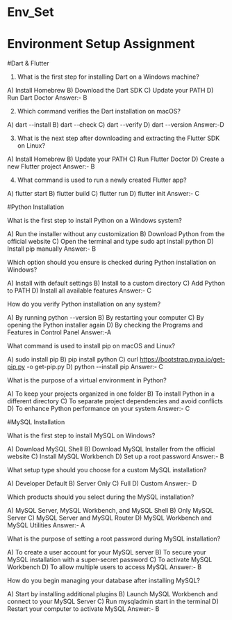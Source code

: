 # Env_Set

# Environment Setup Assignment

#Dart & Flutter

1. What is the first step for installing Dart on a Windows machine?

A) Install Homebrew
B) Download the Dart SDK
C) Update your PATH
D) Run Dart Doctor
Answer:- B

2. Which command verifies the Dart installation on macOS?

A) dart --install
B) dart --check
C) dart --verify
D) dart --version
Answer:-D

3. What is the next step after downloading and extracting the Flutter SDK on Linux?

A) Install Homebrew
B) Update your PATH
C) Run Flutter Doctor
D) Create a new Flutter project
Answer:- B

4. What command is used to run a newly created Flutter app?

A) flutter start
B) flutter build
C) flutter run
D) flutter init
Answer:- C

#Python Installation

What is the first step to install Python on a Windows system?

A) Run the installer without any customization
B) Download Python from the official website
C) Open the terminal and type sudo apt install python
D) Install pip manually
Answer:- B

Which option should you ensure is checked during Python installation on Windows?

A) Install with default settings
B) Install to a custom directory
C) Add Python to PATH
D) Install all available features
Answer:- C

How do you verify Python installation on any system?

A) By running python --version
B) By restarting your computer
C) By opening the Python installer again
D) By checking the Programs and Features in Control Panel
Answer:-A

What command is used to install pip on macOS and Linux?

A) sudo install pip
B) pip install python
C) curl https://bootstrap.pypa.io/get-pip.py -o get-pip.py
D) python --install pip
Answer:- C

What is the purpose of a virtual environment in Python?

A) To keep your projects organized in one folder
B) To install Python in a different directory
C) To separate project dependencies and avoid conflicts
D) To enhance Python performance on your system
Answer:- C

#MySQL Installation

What is the first step to install MySQL on Windows?

A) Download MySQL Shell
B) Download MySQL Installer from the official website
C) Install MySQL Workbench
D) Set up a root password
Answer:- B

What setup type should you choose for a custom MySQL installation?

A) Developer Default
B) Server Only
C) Full
D) Custom
Answer:- D

Which products should you select during the MySQL installation?

A) MySQL Server, MySQL Workbench, and MySQL Shell
B) Only MySQL Server
C) MySQL Server and MySQL Router
D) MySQL Workbench and MySQL Utilities
Answer:- A

What is the purpose of setting a root password during MySQL installation?

A) To create a user account for your MySQL server
B) To secure your MySQL installation with a super-secret password
C) To activate MySQL Workbench
D) To allow multiple users to access MySQL
Answer:- B

How do you begin managing your database after installing MySQL?

A) Start by installing additional plugins
B) Launch MySQL Workbench and connect to your MySQL Server
C) Run mysqladmin start in the terminal
D) Restart your computer to activate MySQL
Answer:- B
